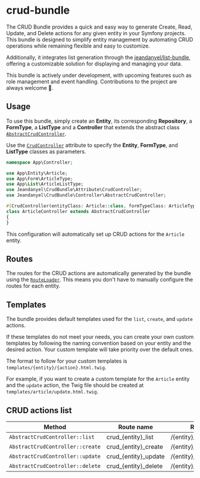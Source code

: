 # crud-bundle

The CRUD Bundle provides a quick and easy way to generate Create, Read, Update, and Delete actions for any given entity in your Symfony projects. This bundle is designed to simplify entity management by automating CRUD operations while remaining flexible and easy to customize.

Additionally, it integrates list generation through the [jeandanyel/list-bundle](https://www.github.com/jeandanyel/list-bundle), offering a customizable solution for displaying and managing your data.

This bundle is actively under development, with upcoming features such as role management and event handling. Contributions to the project are always welcome 🥳.


## Usage

To use this bundle, simply create an **Entity**, its corresponding **Repository**, a **FormType**, a **ListType** and a **Controller** that extends the abstract class [`AbstractCrudController`](./src/Controller/AbstractCrudController.php).

Use the [`CrudController`](./src/Attribute/CrudController.php) attribute to specify the **Entity**, **FormType**, and **ListType** classes as parameters.

```php
namespace App\Controller;

use App\Entity\Article;
use App\Form\ArticleType;
use App\List\ArticleListType;
use Jeandanyel\CrudBundle\Attribute\CrudController;
use Jeandanyel\CrudBundle\Controller\AbstractCrudController;

#[CrudController(entityClass: Article::class, formTypeClass: ArticleType::class, listTypeClass: ArticleListType::class)]
class ArticleController extends AbstractCrudController
{
}
```

This configuration will automatically set up CRUD actions for the `Article` entity.

## Routes

The routes for the CRUD actions are automatically generated by the bundle using the [`RouteLoader`](./src/Routing/RouteLoader.php). This means you don't have to manually configure the routes for each entity.

## Templates

The bundle provides default templates used for the `list`, `create`, and `update` actions.

If these templates do not meet your needs, you can create your own custom templates by following the naming convention based on your entity and the desired action. Your custom template will take priority over the default ones.

The format to follow for your custom templates is `templates/{entity}/{action}.html.twig`.

For example, if you want to create a custom template for the `Article` entity and the `update` action, the Twig file should be created at `templates/article/update.html.twig`.

## CRUD actions list

| Method                          | Route name                  | Route                 | Template                                                    |
|----------------------------------|-----------------------------|-----------------------|-------------------------------------------------------------|
| `AbstractCrudController::list`   | crud_{entity}_list          | /{entity}/list        | [@JeandanyelCrud/crud/list.html.twig](../templates/crud/list.html.twig)     |
| `AbstractCrudController::create` | crud_{entity}_create        | /{entity}/create      | [@JeandanyelCrud/crud/create.html.twig](../templates/crud/create.html.twig) |
| `AbstractCrudController::update` | crud_{entity}_update        | /{entity}/update/{id} | [@JeandanyelCrud/crud/update.html.twig](../templates/crud/update.html.twig) |
| `AbstractCrudController::delete` | crud_{entity}_delete        | /{entity}/delete/{id} | -                                                              |
